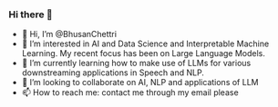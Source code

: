 ### Hi there 👋
- 👋 Hi, I’m @BhusanChettri
- 👀 I’m interested in AI and Data Science and Interpretable Machine Learning. My recent focus has been on Large Language Models.
- 🌱 I’m currently learning how to make use of LLMs for various downstreaming applications in Speech and NLP.
- 💞️ I’m looking to collaborate on AI, NLP and applications of LLM
- 📫 How to reach me: contact me through my email please


<!--
**BhusanChettri/BhusanChettri** is a ✨ _special_ ✨ repository because its `README.md` (this file) appears on your GitHub profile.
-->
